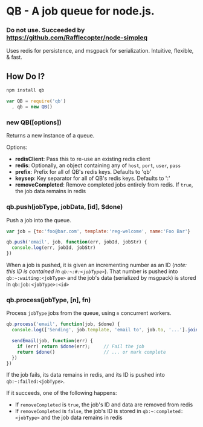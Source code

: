 QB - A job queue for node.js.
===============================================

### Do not use. Succeeded by https://github.com/Rafflecopter/node-simpleq


Uses redis for persistence, and msgpack for serialization.
Intuitive, flexible, & fast.


## How Do I?

```bash
npm install qb
```

```javascript
var QB = require('qb')
  , qb = new QB()
```

### new QB([options])

Returns a new instance of a queue.

Options:
- **redisClient**: Pass this to re-use an existing redis client
- **redis**: Optionally, an object containing any of `host`, `port`, `user`, `pass`
- **prefix**: Prefix for all of QB's redis keys. Defaults to 'qb'
- **keysep**: Key separator for all of QB's redis keys. Defaults to ':'
- **removeCompleted**: Remove completed jobs entirely from redis. If `true`, the job data remains in redis


### qb.push(jobType, jobData, [id], $done)

Push a job into the queue.

```javascript
var job = {to:'foo@bar.com', template:'reg-welcome', name:'Foo Bar'}

qb.push('email', job, function(err, jobId, jobStr) {
  console.log(err, jobId, jobStr)
})
```

When a job is pushed, it is given an incrementing number as an ID (_note: this ID is contained in `qb:~:#:<jobType>`_).
That number is pushed into `qb:~:waiting:<jobType>` and the job's data (serialized by msgpack) is stored in `qb:job:<jobType>:<id>`


### qb.process(jobType, [n], fn)

Process `jobType` jobs from the queue, using `n` concurrent workers.

```javascript
qb.process('email', function(job, $done) {
  console.log(['Sending', job.template, 'email to', job.to, '...'].join(' '))

  sendEmail(job, function(err) {
    if (err) return $done(err);     // Fail the job
    return $done()                  // ... or mark complete
  })
})
```

If the job fails, its data remains in redis, and its ID is pushed into `qb:~:failed:<jobType>`.

If it succeeds, one of the following happens:
- If `removeCompleted` is `true`, the job's ID and data are removed from redis
- If `removeCompleted` is `false`, the job's ID is stored in `qb:~:completed:<jobType>` and the job data remains in redis


